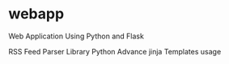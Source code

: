 # webapp
Web Application Using Python and Flask

RSS Feed Parser Library Python
Advance jinja Templates usage
